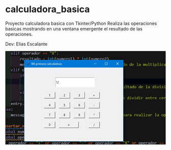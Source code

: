 # calculadora_basica
Proyecto calculadora basica con Tkinter/Python
Realiza las operaciones basicas mostrando en una ventana emergente el resultado de las operaciones.

Dev: Elias Escalante

![captura](https://github.com/eliasescalante/calculadora_basica/blob/main/Capture.JPG)
